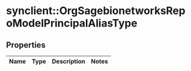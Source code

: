 # synclient::OrgSagebionetworksRepoModelPrincipalAliasType


## Properties
Name | Type | Description | Notes
------------ | ------------- | ------------- | -------------


